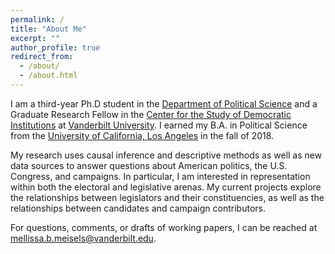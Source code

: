 ```yaml
---
permalink: /
title: "About Me"
excerpt: ""
author_profile: true
redirect_from: 
  - /about/
  - /about.html
---
```


I am a third-year Ph.D student in the [Department of Political Science](https://www.vanderbilt.edu/political-science/) and a Graduate Research Fellow in the [Center for the Study of Democratic Institutions](https://www.vanderbilt.edu/csdi/) at [Vanderbilt University](http://vanderbilt.edu/). I earned my B.A. in Political Science from the [University of California, Los Angeles](http://ucla.edu/) in the fall of 2018.

My research uses causal inference and descriptive methods as well as new data sources to answer questions about American politics, the U.S. Congress, and campaigns. In particular, I am interested in representation within both the electoral and legislative arenas. My current projects explore the relationships between legislators and their constituencies, as well as the relationships between candidates and campaign contributors.

For questions, comments, or drafts of working papers, I can be reached at [mellissa.b.meisels@vanderbilt.edu](mailto:mellissa.b.meisels@vanderbilt.edu).

